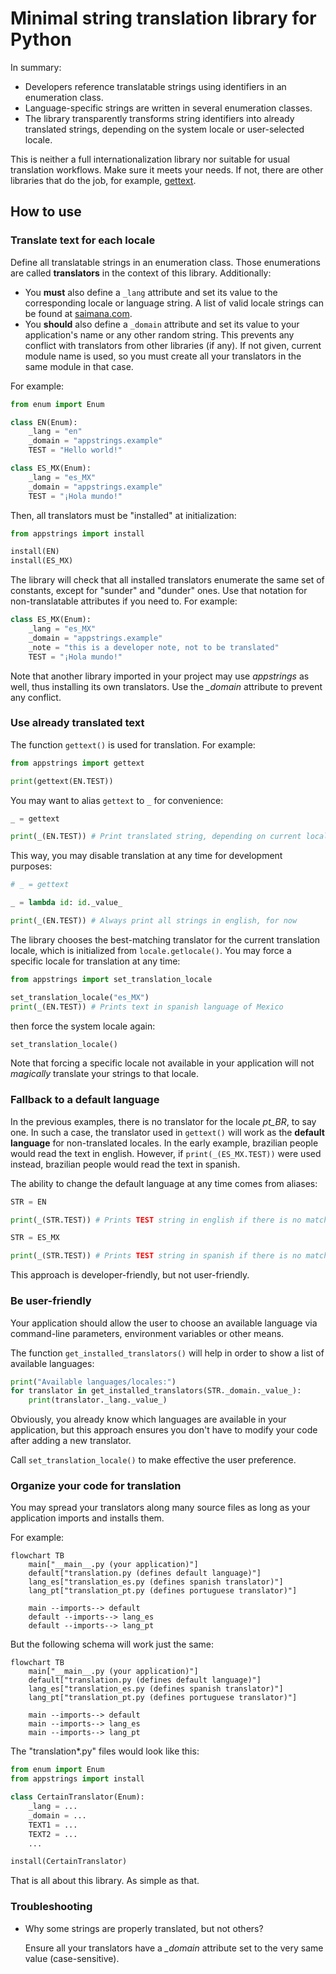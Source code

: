 # Minimal string translation library for Python

In summary:

- Developers reference translatable strings using identifiers in an enumeration class.
- Language-specific strings are written in several enumeration classes.
- The library transparently transforms string identifiers into already translated strings,
  depending on the system locale or user-selected locale.

This is neither a full internationalization library nor suitable for usual translation workflows.
Make sure it meets your needs.
If not, there are other libraries that do the job, for example,
[gettext](https://docs.python.org/3/library/gettext.html).

## How to use

### Translate text for each locale

Define all translatable strings in an enumeration class.
Those enumerations are called **translators** in the context of this library.
Additionally:

- You **must** also define a `_lang` attribute and set its value
  to the corresponding locale or language string.
  A list of valid locale strings can be found at
  [saimana.com](https://saimana.com/list-of-country-locale-code/).
- You **should** also define a `_domain` attribute and set its value
  to your application's name or any other random string. This prevents any conflict
  with translators from other libraries (if any). If not given, current
  module name is used, so you must create all your translators in the same module
  in that case.

For example:

```python
from enum import Enum

class EN(Enum):
    _lang = "en"
    _domain = "appstrings.example"
    TEST = "Hello world!"

class ES_MX(Enum):
    _lang = "es_MX"
    _domain = "appstrings.example"
    TEST = "¡Hola mundo!"
```

Then, all translators must be "installed" at initialization:

```python
from appstrings import install

install(EN)
install(ES_MX)
```

The library will check that all installed translators enumerate the same set of constants,
except for "sunder" and "dunder" ones.
Use that notation for non-translatable attributes if you need to. For example:

```python
class ES_MX(Enum):
    _lang = "es_MX"
    _domain = "appstrings.example"
    _note = "this is a developer note, not to be translated"
    TEST = "¡Hola mundo!"
```

Note that another library imported in your project may use *appstrings* as well, thus installing its own translators.
Use the *_domain* attribute to prevent any conflict.

### Use already translated text

The function `gettext()` is used for translation. For example:

```python
from appstrings import gettext

print(gettext(EN.TEST))
```

You may want to alias `gettext` to `_` for convenience:

```python
_ = gettext

print(_(EN.TEST)) # Print translated string, depending on current locale
```

This way, you may disable translation at any time for development purposes:

```python
# _ = gettext

_ = lambda id: id._value_

print(_(EN.TEST)) # Always print all strings in english, for now
```

The library chooses the best-matching translator for the current translation locale, which is initialized from `locale.getlocale()`.
You may force a specific locale for translation at any time:

```python
from appstrings import set_translation_locale

set_translation_locale("es_MX")
print(_(EN.TEST)) # Prints text in spanish language of Mexico
```

then force the system locale again:

```python
set_translation_locale()
```

Note that forcing a specific locale not available in your application will not *magically* translate your strings to that locale.

### Fallback to a default language

In the previous examples, there is no translator for the locale *pt_BR*, to say one.
In such a case, the translator used in `gettext()` will work as the **default language** for non-translated locales.
In the early example, brazilian people would read the text in english.
However, if `print(_(ES_MX.TEST))` were used instead, brazilian people would read the text in spanish.

The ability to change the default language at any time comes from aliases:

```python
STR = EN

print(_(STR.TEST)) # Prints TEST string in english if there is no matching translator

STR = ES_MX

print(_(STR.TEST)) # Prints TEST string in spanish if there is no matching translator
```

This approach is developer-friendly, but not user-friendly.

### Be user-friendly

Your application should allow the user to choose an available language
via command-line parameters, environment variables or other means.

The function `get_installed_translators()` will help in order to show a list of
available languages:

```python
print("Available languages/locales:")
for translator in get_installed_translators(STR._domain._value_):
    print(translator._lang._value_)
```

Obviously, you already know which languages are available in your application,
but this approach ensures you don't have to modify your code after adding a new translator.

Call `set_translation_locale()` to make effective the user preference.

### Organize your code for translation

You may spread your translators along many source files as long as your application imports and installs them.

For example:

```mermaid
flowchart TB
    main["__main__.py (your application)"]
    default["translation.py (defines default language)"]
    lang_es["translation_es.py (defines spanish translator)"]
    lang_pt["translation_pt.py (defines portuguese translator)"]

    main --imports--> default
    default --imports--> lang_es
    default --imports--> lang_pt
```

But the following schema will work just the same:

```mermaid
flowchart TB
    main["__main__.py (your application)"]
    default["translation.py (defines default language)"]
    lang_es["translation_es.py (defines spanish translator)"]
    lang_pt["translation_pt.py (defines portuguese translator)"]

    main --imports--> default
    main --imports--> lang_es
    main --imports--> lang_pt
```

The "translation*.py" files would look like this:

```python
from enum import Enum
from appstrings import install

class CertainTranslator(Enum):
    _lang = ...
    _domain = ...
    TEXT1 = ...
    TEXT2 = ...
    ...

install(CertainTranslator)
```

That is all about this library. As simple as that.

### Troubleshooting

- Why some strings are properly translated, but not others?

  Ensure all your translators have a *_domain* attribute set to the very same value (case-sensitive).
